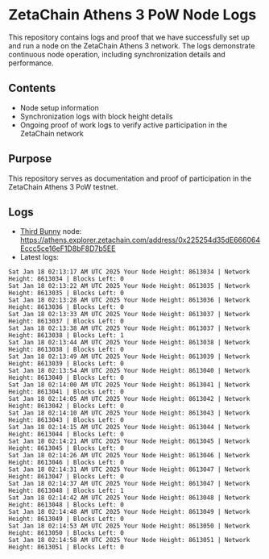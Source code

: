 # ZetaChain Athens 3 PoW Node Logs
This repository contains logs and proof that we have successfully set up and run a node on the ZetaChain Athens 3 network. The logs demonstrate continuous node operation, including synchronization details and performance.

## Contents
- Node setup information
- Synchronization logs with block height details
- Ongoing proof of work logs to verify active participation in the ZetaChain network

## Purpose
This repository serves as documentation and proof of participation in the ZetaChain Athens 3 PoW testnet.

## Logs

- [Third Bunny](https://thirdbunny.xyz/) node: https://athens.explorer.zetachain.com/address/0x225254d35dE666064Eccc5ce16eF1D8bF8D7b5EE
- Latest logs:
```
Sat Jan 18 02:13:17 AM UTC 2025 Your Node Height: 8613034 | Network Height: 8613034 | Blocks Left: 0
Sat Jan 18 02:13:22 AM UTC 2025 Your Node Height: 8613035 | Network Height: 8613035 | Blocks Left: 0
Sat Jan 18 02:13:28 AM UTC 2025 Your Node Height: 8613036 | Network Height: 8613036 | Blocks Left: 0
Sat Jan 18 02:13:33 AM UTC 2025 Your Node Height: 8613037 | Network Height: 8613037 | Blocks Left: 0
Sat Jan 18 02:13:38 AM UTC 2025 Your Node Height: 8613037 | Network Height: 8613038 | Blocks Left: 1
Sat Jan 18 02:13:44 AM UTC 2025 Your Node Height: 8613038 | Network Height: 8613038 | Blocks Left: 0
Sat Jan 18 02:13:49 AM UTC 2025 Your Node Height: 8613039 | Network Height: 8613039 | Blocks Left: 0
Sat Jan 18 02:13:54 AM UTC 2025 Your Node Height: 8613040 | Network Height: 8613040 | Blocks Left: 0
Sat Jan 18 02:14:00 AM UTC 2025 Your Node Height: 8613041 | Network Height: 8613041 | Blocks Left: 0
Sat Jan 18 02:14:05 AM UTC 2025 Your Node Height: 8613042 | Network Height: 8613042 | Blocks Left: 0
Sat Jan 18 02:14:10 AM UTC 2025 Your Node Height: 8613043 | Network Height: 8613043 | Blocks Left: 0
Sat Jan 18 02:14:15 AM UTC 2025 Your Node Height: 8613044 | Network Height: 8613044 | Blocks Left: 0
Sat Jan 18 02:14:21 AM UTC 2025 Your Node Height: 8613045 | Network Height: 8613045 | Blocks Left: 0
Sat Jan 18 02:14:26 AM UTC 2025 Your Node Height: 8613046 | Network Height: 8613046 | Blocks Left: 0
Sat Jan 18 02:14:31 AM UTC 2025 Your Node Height: 8613047 | Network Height: 8613047 | Blocks Left: 0
Sat Jan 18 02:14:37 AM UTC 2025 Your Node Height: 8613047 | Network Height: 8613048 | Blocks Left: 1
Sat Jan 18 02:14:42 AM UTC 2025 Your Node Height: 8613048 | Network Height: 8613048 | Blocks Left: 0
Sat Jan 18 02:14:48 AM UTC 2025 Your Node Height: 8613049 | Network Height: 8613049 | Blocks Left: 0
Sat Jan 18 02:14:53 AM UTC 2025 Your Node Height: 8613050 | Network Height: 8613050 | Blocks Left: 0
Sat Jan 18 02:14:58 AM UTC 2025 Your Node Height: 8613051 | Network Height: 8613051 | Blocks Left: 0
```

